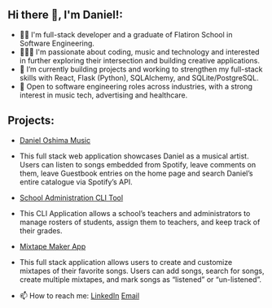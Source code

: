 ## Hi there 👋, I'm Daniel!:


- 👨‍🎓 I'm full-stack developer and a graduate of Flatiron School in Software Engineering.
- 👨‍💻🎼 I'm passionate about coding, music and technology and interested in further exploring their intersection and building creative applications.
- 🔭 I’m currently building projects and working to strengthen my full-stack skills with React, Flask (Python), SQLAlchemy, and SQLite/PostgreSQL.
- 💼 Open to software engineering roles across industries, with a strong interest in music tech, advertising and healthcare.

## Projects: 

- [Daniel Oshima Music](https://github.com/doshima2024/Daniel-Oshima-Website-Capstone)
- This full stack web application showcases Daniel as a musical artist. Users can listen to songs embedded from Spotify, leave comments on them, leave Guestbook entries on the home page and search Daniel’s entire catalogue via Spotify’s API. 

- [School Administration CLI Tool](https://github.com/doshima2024/python-p3-v2-final-project-template)
- This CLI Application allows a school’s teachers and administrators to manage rosters of students, assign them to teachers, and keep track of their grades.

- [Mixtape Maker App](https://github.com/Bijorgo/mixtape-maker)
- This full stack application allows users to create and customize mixtapes of their favorite songs. Users can add songs, search for songs, create multiple mixtapes, and mark songs as “listened” or “un-listened”.



- 📫 How to reach me: 
      [LinkedIn](https://www.linkedin.com/in/daniel-oshima/)
      [Email](mailto:doshima2013@gmail.com)


      


